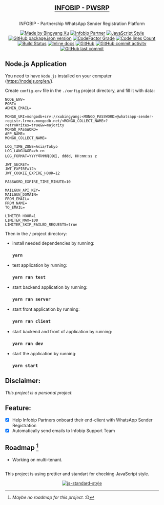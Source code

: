 <div align="center"><a href="https://xubingyang.com"><h2>INFOBIP - PWSRP<h2></a></div>
<div align="center"><p>INFOBIP - Partnership WhatsApp Sender Registration Platform<p></div>

<div align="center">
<a href="https://img.shields.io/badge/xubingyang-made-brightgreen"><img src="https://img.shields.io/badge/xubingyang-made-brightgreen" alt="Made by Bingyang Xu"></a>
<a href="https://img.shields.io/badge/infobip-partners-brightgreen"><img src="https://img.shields.io/badge/infobip-partner-brightgreen" alt="Infobip Partner"></a>
<a href="https://github.com/standard/standard"><img src="https://img.shields.io/badge/code_style-standard-brightgreen.svg" alt="JavaScript Style"></a>
<a href="https://github.com/xubingyang/whatsapp-sender-registration"><img alt="GitHub package.json version" src="https://img.shields.io/github/package-json/v/xubingyang/whatsapp-sender-registration"></a>
<a href="https://www.codefactor.io/repository/github/xubingyang/whatsapp-sender-registration"><img alt="CodeFactor Grade" src="https://img.shields.io/codefactor/grade/github/xubingyang/whatsapp-sender-registration"></a>
<a href="https://github.com/xubingyang/whatsapp-sender-registration"><img alt="Code lines Count" src="https://tokei.rs/b1/github/xubingyang/whatsapp-sender-registration"></a>
<a href="https://app.travis-ci.com/github/xubingyang/whatsapp-sender-registration"><img src="https://app.travis-ci.com/xubingyang/whatsapp-sender-registration.svg?branch=main" alt="Build Status"></a>
<a href="https://inch-ci.org/github/xubingyang/whatsapp-sender-registration"><img src="https://inch-ci.org/github/xubingyang/whatsapp-sender-registration.svg?branch=main" alt="Inline docs"></a>
<a href="https://github.com/xubingyang/whatsapp-sender-registration"><img alt="GitHub" src="https://img.shields.io/github/license/xubingyang/whatsapp-sender-registration"></a>
<a href="https://github.com/xubingyang/whatsapp-sender-registration"><img alt="GitHub commit activity" src="https://img.shields.io/github/commit-activity/y/xubingyang/whatsapp-sender-registration"></a>
<a href="https://github.com/xubingyang/whatsapp-sender-registration"><img alt="GitHub last commit" src="https://img.shields.io/github/last-commit/xubingyang/whatsapp-sender-registration"></a>
</div>


## Node.js Application

You need to have `Node.js` installed on your computer (https://nodejs.org/en/).

Create `config.env` file in the `./config` project directory, and fill it with data:
```
NODE_ENV=
PORT=
ADMIN_EMAIL=

MONGO_URI=mongodb+srv://xubingyang:<MONGO_PASSWORD>@whatsapp-sender-registr.lrvox.mongodb.net/<MONGO_COLLECT_NAME>?retryWrites=true&w=majority
MONGO_PASSWORD=
APP_NAME=
MONGO_COLLECT_NAME=

LOG_TIME_ZONE=Asia/Tokyo
LOG_LANGUAGE=zh-cn
LOG_FORMAT=YYYY年MM月DD日, dddd, HH:mm:ss z

JWT_SECRET=
JWT_EXPIRE=12h
JWT_COOKIE_EXPIRE_HOUR=12

PASSWORD_EXPIRE_TIME_MINUTE=10

MAILGUN_API_KEY=
MAILGUN_DOMAIN=
FROM_EMAIL=
FROM_NAME=
TO_EMAIL=

LIMITER_HOUR=1
LIMITER_MAX=100
LIMITER_SKIP_FAILED_REQUESTS=true
```

Then in the `/` project directory:
 
- install needed dependencies by running:
    ### `yarn`
- test application by running:
    ### `yarn run test`
- start backend application by running:
    ### `yarn run server`
- start front application by running:
    ### `yarn run client`
- start backend and front of application by running:
    ### `yarn run dev`
- start the application by running:
    ### `yarn start`

## Disclaimer: 
*This project is a personal project.*

## Feature: 
- [x] Help Infobip Partners onboard their end-client with WhatsApp Sender Registration
- [x] Automatically send emails to Infobip Support Team

## Roadmap [^roadmap]
- Working on multi-tenant.
##
[^roadmap]: *Maybe no roadmap for this project.* :D

This project is using prettier and standart for checking JavaScript style.
<div align="center">
<a href="https://github.com/standard/standard"><img src="https://cdn.rawgit.com/standard/standard/master/badge.svg" alt="js-standard-style"></a>
</div>